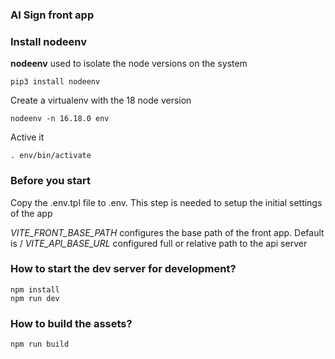 ### AI Sign front app ###

### Install nodeenv ###

**nodeenv** used to isolate the node versions on the system 

    pip3 install nodeenv

Create a virtualenv with the 18 node version

    nodeenv -n 16.18.0 env

Active it 

    . env/bin/activate


### Before you start ###

Copy the .env.tpl file to .env. This step is needed to setup the initial settings of the app

*VITE_FRONT_BASE_PATH* configures the base path of the front app. Default is /
*VITE_API_BASE_URL* configured full or relative path to the api server


### How to start the dev server for development? ###

    npm install
    npm run dev


### How to build the assets? ###

    npm run build

